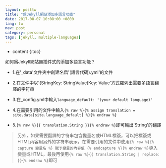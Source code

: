```yaml
---
layout: posttw
title: "爲Jekyll網站添加多語言功能"
date: 2017-08-07 10:08:00 +0800
lang: tw
nav: post
category: personal
tags: [jekyll, multiple-languages]
---
```


* content
{:toc}

如何爲Jekyll網站無插件式的添加多語言功能？
<!-- more -->

- 1.在'_data'文件夾中創建名爲'(語言代碼).yml'的文件

- 2.在文件中以'(StringKey: StringValue)Key: Value'方式羅列出需要多語言翻譯的字符串

- 3.在_config.yml中輸入```language_default: '(your default language)'```

- 4.在需要引用的文件中輸入```{% raw %}{% assign translation = site.data[site.language_default] %}{% endraw %}```

- 5.```{% raw %}{{ translation.String }}{% endraw %}```即可輸出'String'的翻譯

>另外，如果需要翻譯的字符串包含變量名或HTML標簽，可以把標簽或HTML內容用另外的字符串表示，在需要引用的文件中使用```{% raw %}{% capture 變量名 %} 賦予變量的內容值 {% endcapture %}{% endraw %}```導入變量或HTML，最後再使用```{% raw %}{{ translation.String | replace: }}{% endraw %}```即可

